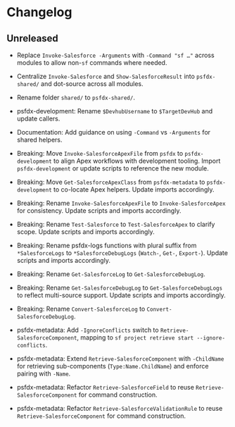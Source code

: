 # Changelog

## Unreleased

- Replace `Invoke-Salesforce -Arguments` with `-Command "sf …"` across modules to allow non-`sf` commands where needed.
- Centralize `Invoke-Salesforce` and `Show-SalesforceResult` into `psfdx-shared/` and dot-source across all modules.
- Rename folder `shared/` to `psfdx-shared/`.
- psfdx-development: Rename `$DevhubUsername` to `$TargetDevHub` and update callers.
- Documentation: Add guidance on using `-Command` vs `-Arguments` for shared helpers.

 - Breaking: Move `Invoke-SalesforceApexFile` from `psfdx` to `psfdx-development` to align Apex workflows with development tooling. Import `psfdx-development` or update scripts to reference the new module.
 - Breaking: Move `Get-SalesforceApexClass` from `psfdx-metadata` to `psfdx-development` to co-locate Apex helpers. Update imports accordingly.
 - Breaking: Rename `Invoke-SalesforceApexFile` to `Invoke-SalesforceApex` for consistency. Update scripts and imports accordingly.
 - Breaking: Rename `Test-Salesforce` to `Test-SalesforceApex` to clarify scope. Update scripts and imports accordingly.
- Breaking: Rename psfdx-logs functions with plural suffix from `*SalesforceLogs` to `*SalesforceDebugLogs` (`Watch-`, `Get-`, `Export-`). Update scripts and imports accordingly.
- Breaking: Rename `Get-SalesforceLog` to `Get-SalesforceDebugLog`.
- Breaking: Rename `Get-SalesforceDebugLog` to `Get-SalesforceDebugLogs` to reflect multi-source support. Update scripts and imports accordingly.
 - Breaking: Rename `Convert-SalesforceLog` to `Convert-SalesforceDebugLog`.
- psfdx-metadata: Add `-IgnoreConflicts` switch to `Retrieve-SalesforceComponent`, mapping to `sf project retrieve start --ignore-conflicts`.
- psfdx-metadata: Extend `Retrieve-SalesforceComponent` with `-ChildName` for retrieving sub-components (`Type:Name.ChildName`) and enforce pairing with `-Name`.
- psfdx-metadata: Refactor `Retrieve-SalesforceField` to reuse `Retrieve-SalesforceComponent` for command construction.
- psfdx-metadata: Refactor `Retrieve-SalesforceValidationRule` to reuse `Retrieve-SalesforceComponent` for command construction.
